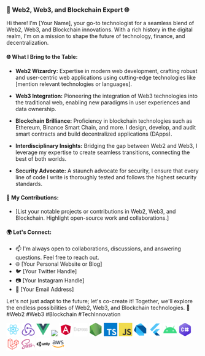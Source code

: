 
### 🚀 Web2, Web3, and Blockchain Expert 🌐

Hi there! I'm [Your Name], your go-to technologist for a seamless blend of Web2, Web3, and Blockchain innovations. With a rich history in the digital realm, I'm on a mission to shape the future of technology, finance, and decentralization.

#### 🌐 What I Bring to the Table:

- **Web2 Wizardry:** Expertise in modern web development, crafting robust and user-centric web applications using cutting-edge technologies like [mention relevant technologies or languages].

- **Web3 Integration:** Pioneering the integration of Web3 technologies into the traditional web, enabling new paradigms in user experiences and data ownership.

- **Blockchain Brilliance:** Proficiency in blockchain technologies such as Ethereum, Binance Smart Chain, and more. I design, develop, and audit smart contracts and build decentralized applications (DApps).

- **Interdisciplinary Insights:** Bridging the gap between Web2 and Web3, I leverage my expertise to create seamless transitions, connecting the best of both worlds.

- **Security Advocate:** A staunch advocate for security, I ensure that every line of code I write is thoroughly tested and follows the highest security standards.

#### 🚀 My Contributions:

- [List your notable projects or contributions in Web2, Web3, and Blockchain. Highlight open-source work and collaborations.]

#### 🌍 Let's Connect:

- 📫 I'm always open to collaborations, discussions, and answering questions. Feel free to reach out.
- 🌐 [Your Personal Website or Blog]
- 🐦 [Your Twitter Handle]
- 📷 [Your Instagram Handle]
- 📧 [Your Email Address]

Let's not just adapt to the future; let's co-create it! Together, we'll explore the endless possibilities of Web2, Web3, and Blockchain technologies. 🌟 #Web2 #Web3 #Blockchain #TechInnovation

<code><img height="35" src="https://raw.githubusercontent.com/github/explore/80688e429a7d4ef2fca1e82350fe8e3517d3494d/topics/react/react.png"></code>
<code><img height="35" src="https://raw.githubusercontent.com/github/explore/80688e429a7d4ef2fca1e82350fe8e3517d3494d/topics/redux/redux.png"></code>
<code><img height="35" src="https://raw.githubusercontent.com/github/explore/80688e429a7d4ef2fca1e82350fe8e3517d3494d/topics/vue/vue.png"></code>
<code><img height="35" src="https://www.vectorlogo.zone/logos/nuxtjs/nuxtjs-icon.svg"></code>
<code><img height="35" src="https://raw.githubusercontent.com/github/explore/80688e429a7d4ef2fca1e82350fe8e3517d3494d/topics/angular/angular.png"></code>
<code><img height="35" src="https://raw.githubusercontent.com/github/explore/80688e429a7d4ef2fca1e82350fe8e3517d3494d/topics/express/express.png"></code>
<code><img height="35" src="https://raw.githubusercontent.com/github/explore/80688e429a7d4ef2fca1e82350fe8e3517d3494d/topics/nodejs/nodejs.png"></code>
<code><img height="35" src="https://raw.githubusercontent.com/github/explore/80688e429a7d4ef2fca1e82350fe8e3517d3494d/topics/typescript/typescript.png"></code>
<code><img height="35" src="https://raw.githubusercontent.com/github/explore/80688e429a7d4ef2fca1e82350fe8e3517d3494d/topics/javascript/javascript.png"></code>
<code><img height="35" src="https://raw.githubusercontent.com/github/explore/80688e429a7d4ef2fca1e82350fe8e3517d3494d/topics/dart/dart.png"></code>
<code><img height="35" src="https://raw.githubusercontent.com/github/explore/80688e429a7d4ef2fca1e82350fe8e3517d3494d/topics/flutter/flutter.png"></code>
<code><img height="35" src="https://raw.githubusercontent.com/github/explore/80688e429a7d4ef2fca1e82350fe8e3517d3494d/topics/android/android.png"></code>
<code><img height="35" src="https://raw.githubusercontent.com/github/explore/80688e429a7d4ef2fca1e82350fe8e3517d3494d/topics/csharp/csharp.png"></code>
<code><img height="35" src="https://raw.githubusercontent.com/github/explore/80688e429a7d4ef2fca1e82350fe8e3517d3494d/topics/laravel/laravel.png"></code>
<code><img height="35" src="https://raw.githubusercontent.com/github/explore/80688e429a7d4ef2fca1e82350fe8e3517d3494d/topics/sass/sass.png"></code>
<code><img height="35" src="https://raw.githubusercontent.com/github/explore/80688e429a7d4ef2fca1e82350fe8e3517d3494d/topics/unity/unity.png"></code>
<code><img height="35" src="https://raw.githubusercontent.com/github/explore/80688e429a7d4ef2fca1e82350fe8e3517d3494d/topics/aws/aws.png"></code>
  
  
